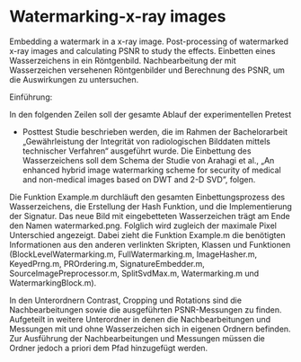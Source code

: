 # Watermarking-x-ray images
Embedding a watermark in a x-ray image. Post-processing of watermarked x-ray images and calculating PSNR to study the effects.
Einbetten eines Wasserzeichens in ein Röntgenbild. Nachbearbeitung der mit Wasserzeichen versehenen Röntgenbilder und Berechnung des PSNR, um die Auswirkungen zu untersuchen.

Einführung: 

In den folgenden Zeilen soll der gesamte Ablauf der experimentellen Pretest
- Posttest Studie beschrieben werden, die im Rahmen der Bachelorarbeit 
„Gewährleistung der Integrität von radiologischen Bilddaten mittels 
technischer Verfahren“ ausgeführt wurde. 
Die Einbettung des Wasserzeichens soll dem Schema der Studie von 
Arahagi et al., 
„An enhanced hybrid image watermarking scheme for security of medical 
and non-medical images based on DWT and 2-D SVD”, folgen. 

Die Funktion Example.m durchläuft den gesamten Einbettungsprozess des 
Wasserzeichens, die Erstellung der Hash Funktion, 
und die Implementierung der Signatur. Das neue Bild mit eingebetteten 
Wasserzeichen trägt am Ende den Namen watermarked.png. Folglich wird 
zugleich der maximale Pixel Unterschied angezeigt. 
Dabei zieht die Funktion Example.m die benötigten 
Informationen aus den anderen verlinkten Skripten, Klassen und Funktionen 
(BlockLevelWatermarking.m, FullWatermarking.m, ImageHasher.m, KeyedPrng.m,
PROrdering.m, SignatureEmbedder.m, SourceImagePreprocessor.m, 
SplitSvdMax.m, Watermarking.m und WatermarkingBlock.m). 

In den Unterordnern Contrast, Cropping und Rotations sind die 
Nachbearbeitungen sowie die ausgeführten PSNR-Messungen zu finden.
Aufgeteilt in weitere Unterordner in denen die Nachbearbeitungen 
und Messungen mit und ohne Wasserzeichen sich in eigenen Ordnern befinden. 
Zur Ausführung der Nachbearbeitungen und Messungen müssen die Ordner 
jedoch a priori dem Pfad hinzugefügt werden. 


 

